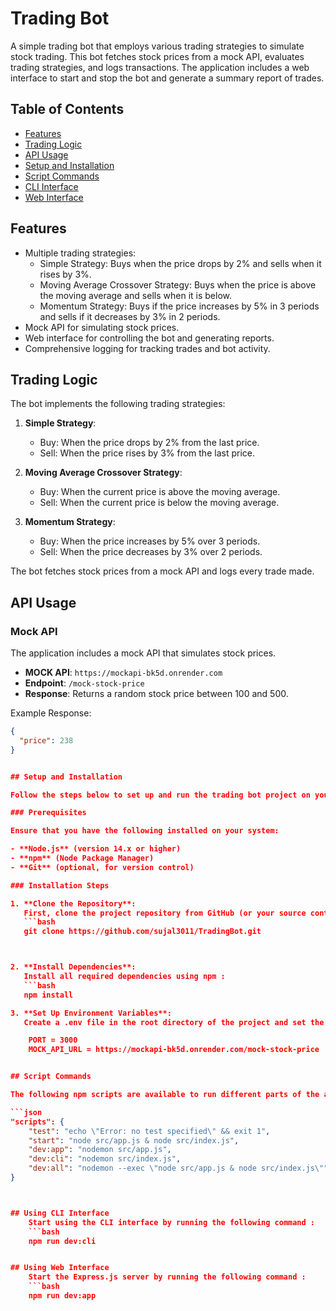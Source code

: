 # Trading Bot

A simple trading bot that employs various trading strategies to simulate stock trading. This bot fetches stock prices from a mock API, evaluates trading strategies, and logs transactions. The application includes a web interface to start and stop the bot and generate a summary report of trades.

## Table of Contents

- [Features](#features)
- [Trading Logic](#trading-logic)
- [API Usage](#api-usage)
- [Setup and Installation](#setup-and-installation)
- [Script Commands](#script-commands)
- [CLI Interface](#cli-interface)
- [Web Interface](#web-interface)

## Features

- Multiple trading strategies:
  - Simple Strategy: Buys when the price drops by 2% and sells when it rises by 3%.
  - Moving Average Crossover Strategy: Buys when the price is above the moving average and sells when it is below.
  - Momentum Strategy: Buys if the price increases by 5% in 3 periods and sells if it decreases by 3% in 2 periods.
- Mock API for simulating stock prices.
- Web interface for controlling the bot and generating reports.
- Comprehensive logging for tracking trades and bot activity.

## Trading Logic

The bot implements the following trading strategies:

1. **Simple Strategy**:
   - Buy: When the price drops by 2% from the last price.
   - Sell: When the price rises by 3% from the last price.

2. **Moving Average Crossover Strategy**:
   - Buy: When the current price is above the moving average.
   - Sell: When the current price is below the moving average.

3. **Momentum Strategy**:
   - Buy: When the price increases by 5% over 3 periods.
   - Sell: When the price decreases by 3% over 2 periods.

The bot fetches stock prices from a mock API and logs every trade made.

## API Usage

### Mock API

The application includes a mock API that simulates stock prices.

- **MOCK API**: `https://mockapi-bk5d.onrender.com`
- **Endpoint**: `/mock-stock-price`
- **Response**: Returns a random stock price between 100 and 500.
  
Example Response:
```json
{
  "price": 238
}


## Setup and Installation

Follow the steps below to set up and run the trading bot project on your local machine.

### Prerequisites

Ensure that you have the following installed on your system:

- **Node.js** (version 14.x or higher)
- **npm** (Node Package Manager)
- **Git** (optional, for version control)

### Installation Steps

1. **Clone the Repository**:
   First, clone the project repository from GitHub (or your source control) to your local machine:
   ```bash
   git clone https://github.com/sujal3011/TradingBot.git



2. **Install Dependencies**: 
   Install all required dependencies using npm : 
   ```bash
   npm install

3. **Set Up Environment Variables**: 
   Create a .env file in the root directory of the project and set the necessary environment variables as below : 

    PORT = 3000
    MOCK_API_URL = https://mockapi-bk5d.onrender.com/mock-stock-price


## Script Commands

The following npm scripts are available to run different parts of the application. Each script is designed for specific scenarios depending on which part of the application you want to run.

```json
"scripts": {
    "test": "echo \"Error: no test specified\" && exit 1",
    "start": "node src/app.js & node src/index.js",
    "dev:app": "nodemon src/app.js",
    "dev:cli": "nodemon src/index.js",
    "dev:all": "nodemon --exec \"node src/app.js & node src/index.js\""
}



## Using CLI Interface
    Start using the CLI interface by running the following command :
    ```bash
    npm run dev:cli


## Using Web Interface
    Start the Express.js server by running the following command :
    ```bash
    npm run dev:app